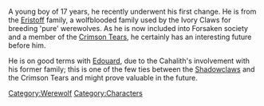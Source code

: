 A young boy of 17 years, he recently underwent his first change. He is
from the [Eristoff](Eristoffs "wikilink") family, a wolfblooded family
used by the Ivory Claws for breeding 'pure' werewolves. As he is now
included into Forsaken society and a member of the [Crimson
Tears](Crimson_Tears "wikilink"), he certainly has an interesting future
before him.

He is on good terms with [Edouard](Edouard "wikilink"), due to the
Cahalith's involvement with his former family; this is one of the few
ties between the [Shadowclaws](Shadowclaws "wikilink") and the Crimson
Tears and might prove valuable in the future.

[Category:Werewolf](Category:Werewolf "wikilink")
[Category:Characters](Category:Characters "wikilink")